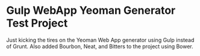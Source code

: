 # Gulp WebApp Yeoman Generator Test Project

Just kicking the tires on the Yeoman Web App generator using Gulp instead of Grunt. Also added Bourbon, Neat, and Bitters to the project using Bower.
